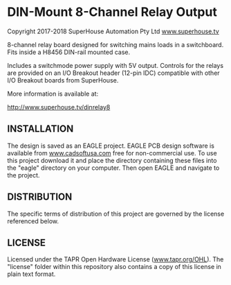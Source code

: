 DIN-Mount 8-Channel Relay Output
================================
Copyright 2017-2018 SuperHouse Automation Pty Ltd  www.superhouse.tv  

8-channel relay board designed for switching mains loads in a
switchboard. Fits inside a H8456 DIN-rail mounted case.

Includes a switchmode power supply with 5V output. Controls for the
relays are provided on an I/O Breakout header (12-pin IDC) compatible
with other I/O Breakout boards from SuperHouse.

More information is available at:

  http://www.superhouse.tv/dinrelay8


INSTALLATION
------------
The design is saved as an EAGLE project. EAGLE PCB design software is
available from www.cadsoftusa.com free for non-commercial use. To use
this project download it and place the directory containing these files
into the "eagle" directory on your computer. Then open EAGLE and
navigate to the project.


DISTRIBUTION
------------
The specific terms of distribution of this project are governed by the
license referenced below.


LICENSE
-------
Licensed under the TAPR Open Hardware License (www.tapr.org/OHL).
The "license" folder within this repository also contains a copy of
this license in plain text format.
